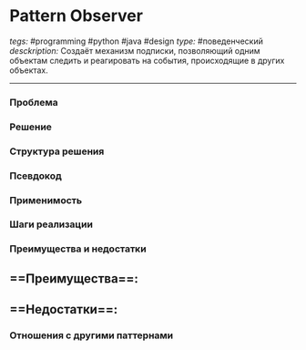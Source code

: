 # Pattern Observer
*tegs:* #programming #python #java #design 
*type:* #поведенческий
*desckription:* Создаёт механизм подписки, позволяющий одним объектам следить и реагировать на события, происходящие в других
объектах.

---
### Проблема


### Решение


### Структура решения

	
### Псевдокод


### Применимость


### Шаги реализации


### Преимущества и недостатки
==Преимущества==:
- 

==Недостатки==:
- 

### Отношения с другими паттернами 
